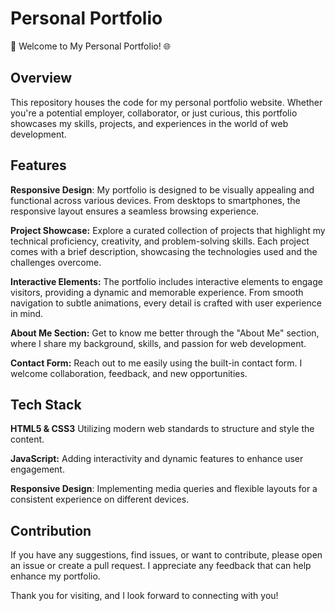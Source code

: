 # **Personal Portfolio**
🚀 Welcome to My Personal Portfolio! 🌐

## **Overview**
This repository houses the code for my personal portfolio website. Whether you're a potential employer, collaborator, or just curious, this portfolio showcases my skills, projects, and experiences in the world of web development.

## **Features**
**Responsive Design**: My portfolio is designed to be visually appealing and functional across various devices. From desktops to smartphones, the responsive layout ensures a seamless browsing experience.

**Project Showcase:** Explore a curated collection of projects that highlight my technical proficiency, creativity, and problem-solving skills. Each project comes with a brief description, showcasing the technologies used and the challenges overcome.

**Interactive Elements:** The portfolio includes interactive elements to engage visitors, providing a dynamic and memorable experience. From smooth navigation to subtle animations, every detail is crafted with user experience in mind.

**About Me Section:** Get to know me better through the "About Me" section, where I share my background, skills, and passion for web development.

**Contact Form:** Reach out to me easily using the built-in contact form. I welcome collaboration, feedback, and new opportunities.

## **Tech Stack**
**HTML5 & CSS3** Utilizing modern web standards to structure and style the content.

**JavaScript:** Adding interactivity and dynamic features to enhance user engagement.

**Responsive Design**: Implementing media queries and flexible layouts for a consistent experience on different devices.


## **Contribution**
If you have any suggestions, find issues, or want to contribute, please open an issue or create a pull request. I appreciate any feedback that can help enhance my portfolio.

Thank you for visiting, and I look forward to connecting with you!
